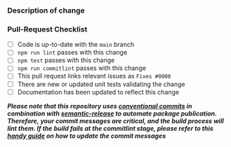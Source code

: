 <!--
  😀 Wonderful!  Thank you for opening a pull request

  Please fill in the information below to expedite the review
  and (hopefully) merge of your change
-->

### Description of change

<!--
  Please be clear and concise about what the change is intended to do,
  why this change is needed, and how you've verified that it
  corrects what you intended

  In some cases, it may be helpful to include the current behaviour
  and the new behaviour

  If the change is related to an open issue, you can link it here.
  If you include `Fixes #0000` (replacing `0000` with the issue number)
  when this is merged it will automatically mark the issue as fixed and
  close it
-->

### Pull-Request Checklist

<!--
  Please make sure to review and check the following

  If an item is not applicable, you can add "N/A" to the end
-->

- [ ] Code is up-to-date with the `main` branch
- [ ] `npm run lint` passes with this change
- [ ] `npm test` passes with this change
- [ ] `npm run commitlint` passes with this change
- [ ] This pull request links relevant issues as `Fixes #0000`
- [ ] There are new or updated unit tests validating the change
- [ ] Documentation has been updated to reflect this change

<!--
  🎉 Thank you for contributing!
-->

**_Please note that this repository uses [conventional commits](https://www.conventionalcommits.org/en/v1.0.0/) in combination with [semantic-release](https://github.com/semantic-release/semantic-release) to automate package publication. Therefore, your commit messages are critical, and the build process will lint them. If the build fails at the commitlint stage, please refer to this [handy guide](https://www.git-tower.com/learn/git/faq/edit-fix-commit-message) on how to update the commit messages_**
